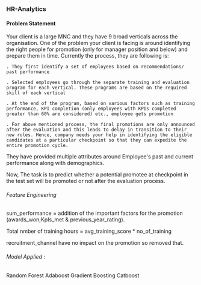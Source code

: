 
### HR-Analytics

#### Problem Statement

  Your client is a large MNC and they have 9 broad verticals across the organisation. One of the problem your client is facing is around identifying the right people for promotion (only for manager position and below) and prepare them in time. Currently the process, they are following is:

    . They first identify a set of employees based on recommendations/ past performance
    
    . Selected employees go through the separate training and evaluation program for each vertical. These programs are based on the required skill of each vertical
        
    . At the end of the program, based on various factors such as training performance, KPI completion (only employees with KPIs completed greater than 60% are considered) etc., employee gets promotion
    
    . For above mentioned process, the final promotions are only announced after the evaluation and this leads to delay in transition to their new roles. Hence, company needs your help in identifying the eligible candidates at a particular checkpoint so that they can expedite the entire promotion cycle. 

They have provided multiple attributes around Employee's past and current performance along with demographics. 

Now, The task is to predict whether a potential promotee at checkpoint in the test set will be promoted or not after the evaluation process.

###### Feature Engineering 
  
  sum_performance = addition of the important factors for the promotion (awards_won;KpIs_met & previous_year_rating).
  
  Total nmber of training hours = avg_training_score * no_of_training
  
  recruitment_channel have no impact on the promotion so removed that.
  
###### Model Applied :
    
   Random Forest
   Adaboost
   Gradient Boosting
   Catboost
   
